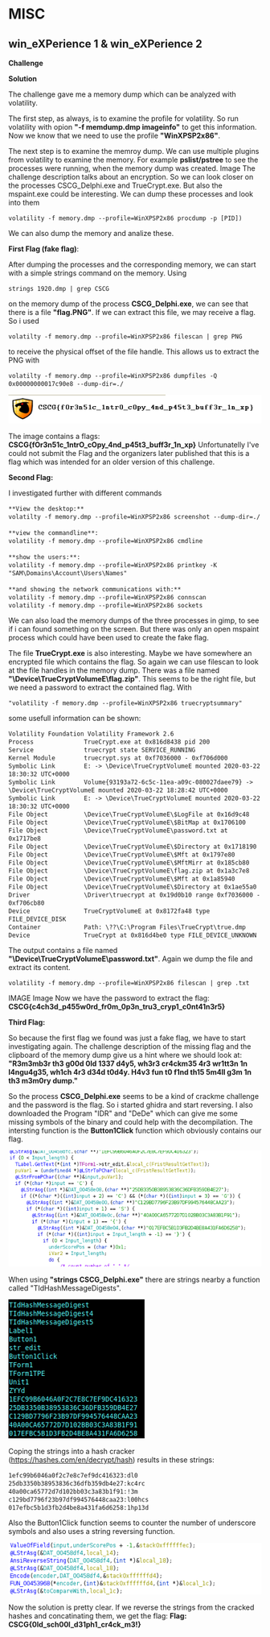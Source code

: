 # MISC

## win_eXPerience 1 & win_eXPerience 2

**Challenge**


**Solution**

The challenge gave me a memory dump which can be analyzed with volatility.

The first step, as always, is to examine the profile for volatility.
So run volatility with opion **"-f memdump.dmp imageinfo"** to get this information. 
Now we know that we need to use the profile **"WinXPSP2x86"**.

The next step is to examine the memroy dump. We can use multiple plugins from volatility to examine the memory.
For example **pslist/pstree** to see the processes were running, when the memory dump was created.
Image
The challenge description talks about an encryption. So we can look closer on the processes CSCG_Delphi.exe and TrueCrypt.exe.
But also the mspaint.exe could be interesting.
We can dump these processes and look into them 
```
volatility -f memory.dmp --profile=WinXPSP2x86 procdump -p [PID])
```
We can also dump the memory and analize these.

**First Flag (fake flag)**:

After dumping the processes and the corresponding memory, we can start with a simple strings command on the memory.
Using 

```
strings 1920.dmp | grep CSCG
```

on the memory dump of the process **CSCG_Delphi.exe**, we can see that there is a file **"flag.PNG"**. If we can extract this file, we may receive a flag.
So i used 

```
volatilty -f memory.dmp --profile=WinXPSP2x86 filescan | grep PNG
```

to receive the physical offset of the file handle. 
This allows us to extract the PNG with 

```
volatilty -f memory.dmp --profile=WinXPSP2x86 dumpfiles -Q 0x00000000017c90e8 --dump-dir=./
```

![](writeupfiles/fakeFlag.png)

The image contains a flags: **CSCG{fOr3n51c\_1ntrO\_cOpy\_4nd\_p45t3\_buff3r\_1n\_xp}**
Unfortunatelly I've could not submit the Flag and the organizers later published that this is a flag which was intended for an older version of this challenge. 

**Second Flag:**

I investigated further with different commands

```
**View the desktop:**
volatilty -f memory.dmp --profile=WinXPSP2x86 screenshot --dump-dir=./

**view the commandline**:
volatility -f memory.dmp --profile=WinXPSP2x86 cmdline

**show the users:**:
volatility -f memory.dmp --profile=WinXPSP2x86 printkey -K "SAM\Domains\Account\Users\Names"

**and showing the network communications with:**
volatility -f memory.dmp --profile=WinXPSP2x86 connscan
volatility -f memory.dmp --profile=WinXPSP2x86 sockets
```

We can also load the memory dumps of the three processes in gimp, to see if i can found something on the screen. But there was only an open mspaint process which could have been used to create the fake flag.

The file **TrueCrypt.exe** is also interesting. Maybe we have somewhere an encrypted file which contains the flag.
So again we can use filescan to look at the file handles in the memory dump.
There was a file named **"\Device\TrueCryptVolumeE\flag.zip"**.
This seems to be the right file, but we need a password to extract the contained flag.
With 

```
"volatility -f memory.dmp --profile=WinXPSP2x86 truecryptsummary"
```
some usefull information can be shown:
```
Volatility Foundation Volatility Framework 2.6
Process              TrueCrypt.exe at 0x816d8438 pid 200
Service              truecrypt state SERVICE_RUNNING
Kernel Module        truecrypt.sys at 0xf7036000 - 0xf706d000
Symbolic Link        E: -> \Device\TrueCryptVolumeE mounted 2020-03-22 18:30:32 UTC+0000
Symbolic Link        Volume{93193a72-6c5c-11ea-a09c-080027daee79} -> \Device\TrueCryptVolumeE mounted 2020-03-22 18:28:42 UTC+0000
Symbolic Link        E: -> \Device\TrueCryptVolumeE mounted 2020-03-22 18:30:32 UTC+0000
File Object          \Device\TrueCryptVolumeE\$LogFile at 0x16d9c48
File Object          \Device\TrueCryptVolumeE\$BitMap at 0x1706100
File Object          \Device\TrueCryptVolumeE\password.txt at 0x1717be8
File Object          \Device\TrueCryptVolumeE\$Directory at 0x1718190
File Object          \Device\TrueCryptVolumeE\$Mft at 0x1797e80
File Object          \Device\TrueCryptVolumeE\$MftMirr at 0x185cb80
File Object          \Device\TrueCryptVolumeE\flag.zip at 0x1a3c7e8
File Object          \Device\TrueCryptVolumeE\$Mft at 0x1a85940
File Object          \Device\TrueCryptVolumeE\$Directory at 0x1ae55a0
Driver               \Driver\truecrypt at 0x19d0b10 range 0xf7036000 - 0xf706cb80
Device               TrueCryptVolumeE at 0x8172fa48 type FILE_DEVICE_DISK
Container            Path: \??\C:\Program Files\TrueCrypt\true.dmp
Device               TrueCrypt at 0x816d4be0 type FILE_DEVICE_UNKNOWN
```

The output contains a file named **"\Device\TrueCryptVolumeE\password.txt"**. 
Again we dump the file and extract its content. 

```
volatility -f memory.dmp --profile=WinXPSP2x86 filescan | grep .txt
```

IMAGE
Image
Now we have the password to extract the flag:
**CSCG{c4ch3d\_p455w0rd\_fr0m\_0p3n\_tru3\_cryp1\_c0nt41n3r5}**

**Third Flag:**

So because the first flag we found was just a fake flag, we have to start investigating again. 
The challenge description of the missing flag and the clipboard of the memory dump give us a hint where we should look at:
**"R3m3mb3r th3 g00d 0ld 1337 d4y5, wh3r3 cr4ckm35 4r3 wr1tt3n 1n l4ngu4g35, wh1ch 4r3 d34d t0d4y. H4v3 fun t0 f1nd th15 5m4ll g3m 1n th3 m3m0ry dump."**

So the process **CSCG_Delphi.exe** seems to be a kind of crackme challenge and the password is the flag.
So i started ghidra and start reversing. I also downloaded the Program "IDR" and "DeDe" which can give me some missing symbols of the binary and could help with the decompilation.
The intersting function is the **Button1Click** function which obviously contains our flag.

![](writeupfiles/GhidraScreenshot.png)

When using **"strings CSCG_Delphi.exe"** there are strings nearby a function called "TIdHashMessageDigests". 

![](writeupfiles/Hashes.png)

Coping the strings into a hash cracker (https://hashes.com/en/decrypt/hash) results in these strings:

```
1efc99b6046a0f2c7e8c7ef9dc416323:dl0
25db3350b38953836c36dfb359db4e27:kc4rc
40a00ca65772d7d102bb03c3a83b1f91:!3m
c129bd7796f23b97df994576448caa23:l00hcs
017efbc5b1d3fb2d4be8a431fa6d6258:1hp13d
```

Also the Button1Click function seems to counter the number of underscore symbols and also uses a string reversing function. 

![](writeupfiles/ReverseString.png)

Now the solution is pretty clear. If we reverse the strings from the cracked hashes and concatinating them, we get the flag:
**Flag: CSCG{0ld_sch00l_d31ph1_cr4ck_m3!}**
